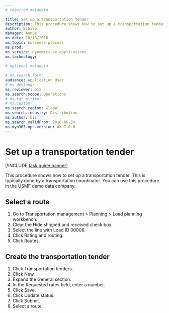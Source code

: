 ```yaml
--- 
# required metadata 
 
title: Set up a transportation tender
description: This procedure shows how to set up a transportation tender. 
author: BibiSp
manager: AnnBe 
ms.date: 10/13/2016
ms.topic: business-process 
ms.prod:  
ms.service: dynamics-ax-applications 
ms.technology:  
 
# optional metadata 
 
# ms.search.form:   
audience: Application User 
# ms.devlang:  
ms.reviewer: bis
ms.search.scope: Operations 
# ms.tgt_pltfrm:  
# ms.custom:  
ms.search.region: Global
ms.search.industry: Distribution
ms.author: bis
ms.search.validFrom: 2016-06-30 
ms.dyn365.ops.version: AX 7.0.0 
---
```

# Set up a transportation tender

[!INCLUDE [task guide banner](../../includes/task-guide-banner.md)]

This procedure shows how to set up a transportation tender. This is typically done by a transportation coordinator. You can use this procedure in the USMF demo data company.


## Select a route
1. Go to Transportation management > Planning > Load planning workbench.
2. Clear the Hide shipped and received check box.
3. Select the line with Load ID 00006.
4. Click Rating and routing.
5. Click Routes.

## Create the transportation tender
1. Click Transportation tenders.
2. Click New.
3. Expand the General section.
4. In the Requested rates field, enter a number.
5. Click Save.
6. Click Update status.
7. Click Submit.
8. Select a route.

